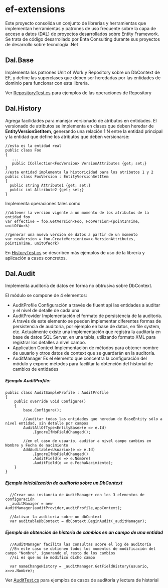 # ef-extensions
Este proyecto consolida un conjunto de librerías y herramientas que implementan herramientas y patrones de uso frecuente sobre la capa de acceso a datos (DAL) de proyectos desarrollados sobre Entity Framework.
Se trata de código desarrollado por Enta Consulting durante sus proyectos de desarrollo sobre tecnología .Net

Dal.Base
--------
  
Implementa los patrones Unit of Work y Repository sobre un DbContext de EF, y define las superclases que deben ser heredadas por las entidades de dominio para funcionar con esta librería.

Ver [RepositoryTest.cs](https://github.com/entaconsulting/ef-extensions/blob/master/Solution/Dal.Test/RepositoryTest.cs) para ejemplos de las operaciones de Repository 
  
Dal.History
-----------
  
Agrega facilidades para manejar versionado de atributos en entidades.
El versionado de atributos se implementa en clases que deben heredar de **EntityVersionSetItem**, generando una relación 1:N entre la entidad principal y la entidad que define los atributos que deben versionarse:

    //esta es la entidad real
    public class Foo
    {
       ...
       public ICollection<FooVersion> VersionAttributes {get; set;}
    }
    //esta entidad implementa la historicidad para los atributos 1 y 2
    public class FooVersion : EntityVersionSetItem
    {
      public string Attribute1 {get; set;}
      public int Attribute2 {get; set;}
    }


Implementa operaciones tales como

    //obtener la versión vigente a un momento de los atributos de la entidad foo
    var effective = foo.GetVersion<Foo, FooVersion>(pointInTime, unitOfWork)

    //generar una nueva versión de datos a partir de un momento
    var newVersion = foo.CreateVersion(x=>x.VersionAttributes, pointInTime, unitOfWork)

En [HistoryTest.cs](https://github.com/entaconsulting/ef-extensions/blob/master/Solution/Dal.Test/HistoryTest.cs) se describen más ejemplos de uso de la librería y aplicación a casos concretos.

Dal.Audit
---------

Implementa auditoría de datos en forma no obtrusiva sobre DbContext.

El módulo se compone de 4 elementos:
* AuditProfile
  Configuración a través de fluent api las entidades a auditar y el nivel de detalle de cada una
* AuditProvider
  Implementación el formato de persistencia de la auditoría. 
  A través de este elemento se pueden implementar diferentes formas de persistencia de auditoría, por ejemplo en base de datos, en file system, etc.
  Actualmente existe una implementación que registra la auditoría en base de datos SQL Server, en una tabla, utilizando formato XML para registrar los detalles a nivel campo.
* Application Context
  Implementación de métodos para obtener nombre de usuario y otros datos de context que se guardarán en la auditoría.
* AuditManager
  Es el elemento que concentra la configuración del módulo y expone métodos para facilitar la obtención del historial de cambios de entidades


##### Ejemplo AuditProfile:

    public class AuditSampleProfile : AuditProfile
    {
        public override void Configure()
        {
            base.Configure();

            //auditar todas las entidades que heredan de BaseEntity sólo a nivel entidad, sin detalle por campos
            AuditAllOfType<EntityBase>(e => e.Id)
                .IgnoreIfNoFieldChanged();

            //en el caso de usuario, auditar a nivel campo cambios en Nombre y Fecha de nacimiento
            AddAuditable<Usuario>(e => e.Id)
                .IgnoreIfNoFieldChanged()
                .AuditField(e => e.Nombre)
                .AuditField(e => e.FechaNacimiento);
        }
    }

##### Ejemplo inicialización de auditoría sobre un DbContext
      //Crear una instancia de AuditManager con los 3 elementos de configuración
      _auditManager = new AuditManager(auditProvider,auditProfile,appContext);
      
      //Activar la auditoría sobre un dbContext
      var auditableDbContext = dbContext.BeginAudit(_auditManager);

##### Ejemplo de obtención de historia de cambios en un campo de una entidad
      //AuditManager facilita las consultas sobre el log de auditoría
      //En este caso se obtienen todos los momentos de modificación del campo "Nombre", ignorando el resto de los cambios
      //si es que no se modificó dicho campo
      
      var nameChangeHistory = _auditManager.GetFieldHistory(usuario, x=>x.Nombre);

Ver [AuditTest.cs](https://github.com/entaconsulting/ef-extensions/blob/master/Solution/Dal.Test/AuditTest.cs) para ejemplos de casos de auditoría y lectura de historial



